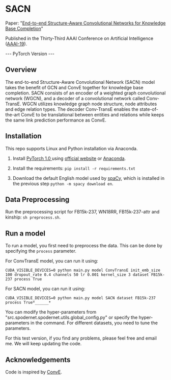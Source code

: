 # SACN

Paper: "[End-to-end Structure-Aware Convolutional Networks for Knowledge Base Completion](https://arxiv.org/pdf/1811.04441.pdf)" 

Published in the Thirty-Third AAAI Conference on Artificial Intelligence ([AAAI-19](https://aaai.org/Conferences/AAAI-19/)). 

--- PyTorch Version ---

## Overview
The end-to-end Structure-Aware Convolutional Network (SACN) model takes the benefit of GCN and ConvE together for knowledge base completion. SACN consists of an encoder of a weighted graph convolutional network (WGCN), and a decoder of a convolutional network called Conv-TransE. WGCN utilizes knowledge graph node structure, node attributes and
edge relation types. The decoder Conv-TransE enables the state-of-the-art ConvE to be translational between entities and relations while keeps the same link prediction performance as ConvE. 

## Installation

This repo supports Linux and Python installation via Anaconda. 

1. Install [PyTorch 1.0 ](https://github.com/pytorch/pytorch) using [official website](https://pytorch.org/) or [Anaconda](https://www.continuum.io/downloads). 

2. Install the requirements: `pip install -r requirements.txt`

3. Download the default English model used by [spaCy](https://github.com/explosion/spaCy), which is installed in the previous step `python -m spacy download en`.

## Data Preprocessing

Run the preprocessing script for FB15k-237, WN18RR, FB15k-237-attr and kinship: `sh preprocess.sh`.

## Run a model

To run a model, you first need to preprocess the data. This can be done by specifying the `process` parameter.  

For ConvTransE model, you can run it using:
```
CUDA_VISIBLE_DEVICES=0 python main.py model ConvTransE init_emb_size 100 dropout_rate 0.4 channels 50 lr 0.001 kernel_size 3 dataset FB15k-237 process True
```
For SACN model, you can run it using:
```
CUDA_VISIBLE_DEVICES=0 python main.py model SACN dataset FB15k-237 process True*______*
```

You can modify the hyper-parameters from "src.spodernet.spodernet.utils.global_config.py" or specify the hyper-parameters in the command. For different datasets, you need to tune the parameters. 

For this test version, if you find any problems, please feel free and email me. We will keep updating the code.

## Acknowledgements

Code is inspired by [ConvE](https://github.com/TimDettmers/ConvE). 

